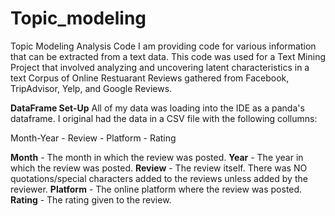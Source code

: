 # Topic_modeling
Topic Modeling Analysis Code
I am providing code for various information that can be extracted from a text data. This code was used for a Text Mining Project that involved analyzing and uncovering latent characteristics in a text Corpus of Online Restuarant Reviews gathered from Facebook, TripAdvisor, Yelp, and Google Reviews.

**DataFrame Set-Up**
All of my data was loading into the IDE as a panda's dataframe. I original had the data in a CSV file with the following collumns:

Month-Year - Review - Platform - Rating

**Month** - The month in which the review was posted.
**Year** - The year in which the review was posted.
**Review** - The review itself. There was NO quotations/special characters added to the reviews unless added by the reviewer.
**Platform** - The online platform where the review was posted.
**Rating** - The rating given to the review.
